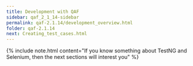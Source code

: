 ```yaml
---
title: Development with QAF
sidebar: qaf_2_1_14-sidebar
permalink: qaf-2.1.14/development_overview.html
folder: qaf-2.1.14
next: Creating_test_cases.html
---
```


{% include note.html content="If you know something about TestNG and Selenium, then the next sections will interest you" %}